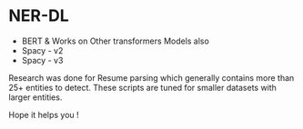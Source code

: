 # NER-DL

- BERT & Works on Other transformers Models also
- Spacy - v2
- Spacy - v3

Research was done for Resume parsing which generally contains more than 25+ entities to detect. These scripts are tuned for smaller datasets with larger entities.

Hope it helps you !
